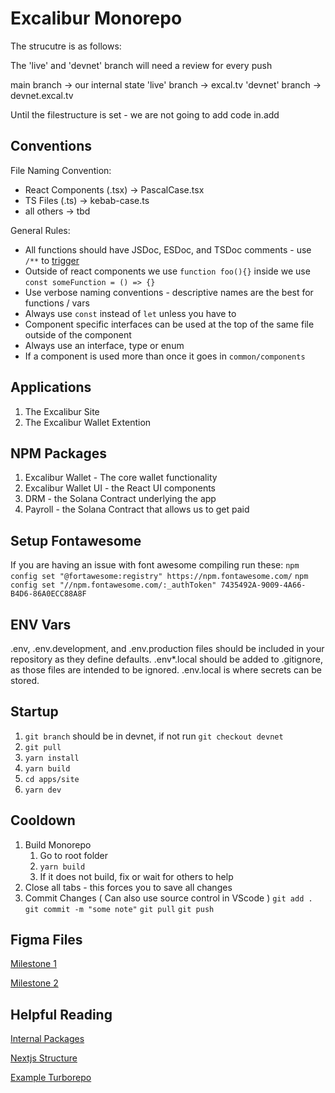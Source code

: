 # Excalibur Monorepo

The strucutre is as follows:

The 'live' and 'devnet' branch will need a review for every push

main branch -> our internal state
'live' branch -> excal.tv
'devnet' branch -> devnet.excal.tv

Until the filestructure is set - we are not going to add code in.add

## Conventions

File Naming Convention:

- React Components (.tsx) -> PascalCase.tsx
- TS Files (.ts) -> kebab-case.ts
- all others -> tbd

General Rules:

- All functions should have JSDoc, ESDoc, and TSDoc comments - use `/**` to [trigger](https://marketplace.visualstudio.com/items?itemName=NicholasHsiang.vscode-javascript-comment)
- Outside of react components we use `function foo(){}` inside we use `const someFunction = () => {}`
- Use verbose naming conventions - descriptive names are the best for functions / vars
- Always use `const` instead of `let` unless you have to
- Component specific interfaces can be used at the top of the same file outside of the component
- Always use an interface, type or enum
- If a component is used more than once it goes in `common/components`

## Applications

1. The Excalibur Site
2. The Excalibur Wallet Extention

## NPM Packages

1. Excalibur Wallet - The core wallet functionality
2. Excalibur Wallet UI - the React UI components
3. DRM - the Solana Contract underlying the app
4. Payroll - the Solana Contract that allows us to get paid

## Setup Fontawesome
If you are having an issue with font awesome compiling run these:
`npm config set "@fortawesome:registry" https://npm.fontawesome.com/`
`npm config set "//npm.fontawesome.com/:_authToken" 7435492A-9009-4A66-B4D6-86A0ECC88A8F`

## ENV Vars
.env, .env.development, and .env.production files should be included in your repository as they define defaults. .env*.local should be added to .gitignore, as those files are intended to be ignored. .env.local is where secrets can be stored.

## Startup

1. `git branch` should be in devnet, if not run `git checkout devnet`
2. `git pull`
3. `yarn install`
4. `yarn build`
5. `cd apps/site`
6. `yarn dev`

## Cooldown

1. Build Monorepo
   1. Go to root folder
   2. `yarn build`
   3. If it does not build, fix or wait for others to help
2. Close all tabs - this forces you to save all changes
3. Commit Changes ( Can also use source control in VScode )
    `git add .`
    `git commit -m "some note"`
    `git pull`
    `git push`

## Figma Files

[Milestone 1](https://www.figma.com/file/omK78Mc0wVNX9REvt57FY3/%F0%9F%91%81-Excalibur---Podcast-App---Milestone-1---Preview?node-id=0%3A1)

[Milestone 2](https://www.figma.com/file/prlcVs5JaW6oXAINeDYaGC/%F0%9F%91%81-Excalibur---Podcast-App---Milestone-2---Preview?node-id=103%3A21695)

## Helpful Reading

[Internal Packages](https://turborepo.com/posts/you-might-not-need-typescript-project-references)

[Nextjs Structure](https://blog.dennisokeeffe.com/blog/2021-12-06-nextjs-enterprise-project-structure)

[Example Turborepo](https://stackblitz.com/edit/github-apsffz?file=README.md)

